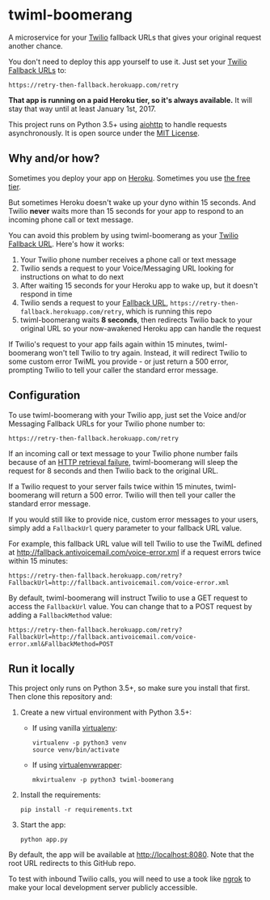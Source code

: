 # twiml-boomerang

A microservice for your [Twilio](https://www.twilio.com/)
fallback URLs that gives your original request another chance.

You don't need to deploy this app yourself to use it. Just set your
[Twilio Fallback URLs](https://www.twilio.com/docs/api/security/availability-reliability)
to:

```
https://retry-then-fallback.herokuapp.com/retry
```

**That app is running on a paid Heroku tier, so it's always available.** It will
stay that way until at least January 1st, 2017.

This project runs on Python 3.5+ using
[aiohttp](http://aiohttp.readthedocs.org/en/stable/) to handle requests
asynchronously. It is open source under the [MIT License](LICENSE).

## Why and/or how?

Sometimes you deploy your app on [Heroku](https://www.heroku.com/).
Sometimes you use
[the free tier](https://blog.heroku.com/archives/2015/5/7/heroku-free-dynos).

But sometimes Heroku doesn't wake up your dyno within 15 seconds. And Twilio
**never** waits more than 15 seconds for your app to respond to an incoming
phone call or text message.

You can avoid this problem by using twiml-boomerang as your
[Twilio Fallback URL](https://www.twilio.com/docs/api/security/availability-reliability).
Here's how it works:

1. Your Twilio phone number receives a phone call or text message
1. Twilio sends a request to your Voice/Messaging URL looking for instructions
on what to do next
1. After waiting 15 seconds for your Heroku app to wake up, but it doesn't
respond in time
1. Twilio sends a request to your
[Fallback URL](https://www.twilio.com/docs/api/security/availability-reliability),
`https://retry-then-fallback.herokuapp.com/retry`, which is running this repo
1. twiml-boomerang waits **8 seconds**, then redirects Twilio back to your
original URL so your now-awakened Heroku app can handle the request

If Twilio's request to your app fails again within 15 minutes, twiml-boomerang
won't tell Twilio to try again. Instead, it will redirect Twilio to some custom
error TwiML you provide - or just return a 500 error, prompting Twilio to tell
your caller the standard error message.

## Configuration

To use twiml-boomerang with your Twilio app, just set the Voice and/or Messaging
Fallback URLs for your Twilio phone number to:

```
https://retry-then-fallback.herokuapp.com/retry
```

If an incoming call or text message to your Twilio phone number fails because of
an [HTTP retrieval failure](https://www.twilio.com/docs/api/errors/11200),
twiml-boomerang will sleep the request for 8 seconds and then
[<Redirect>](https://www.twilio.com/docs/api/twiml/redirect) Twilio back to the
original URL.

If a Twilio request to your server fails twice within 15 minutes, twiml-boomerang
will return a 500 error. Twilio will then tell your caller the standard error
message.

If you would still like to provide nice, custom error messages to your users,
simply add a `FallbackUrl` query parameter to your fallback URL value.

For example, this fallback URL value will tell Twilio to use the TwiML defined
at http://fallback.antivoicemail.com/voice-error.xml if a request errors twice
within 15 minutes:

```
https://retry-then-fallback.herokuapp.com/retry?FallbackUrl=http://fallback.antivoicemail.com/voice-error.xml
```

By default, twiml-boomerang will instruct Twilio to use a GET request to access
the `FallbackUrl` value. You can change that to a POST request by adding a
`FallbackMethod` value:

```
https://retry-then-fallback.herokuapp.com/retry?FallbackUrl=http://fallback.antivoicemail.com/voice-error.xml&FallbackMethod=POST
```

## Run it locally

This project only runs on Python 3.5+, so make sure you install that first. Then
clone this repository and:

1. Create a new virtual environment with Python 3.5+:
    - If using vanilla [virtualenv](https://virtualenv.pypa.io/en/latest/):

        ```
        virtualenv -p python3 venv
        source venv/bin/activate
        ```

    - If using [virtualenvwrapper](https://virtualenvwrapper.readthedocs.org/en/latest/):

        ```
        mkvirtualenv -p python3 twiml-boomerang
        ```

1. Install the requirements:

    ```
    pip install -r requirements.txt
    ```

1. Start the app:

    ```
    python app.py
    ```

By default, the app will be available at
[http://localhost:8080](http://localhost:8080). Note that the root URL redirects
to this GitHub repo.

To test with inbound Twilio calls, you will need to use a took like
[ngrok](https://ngrok.com/) to make your local development server publicly
accessible.
